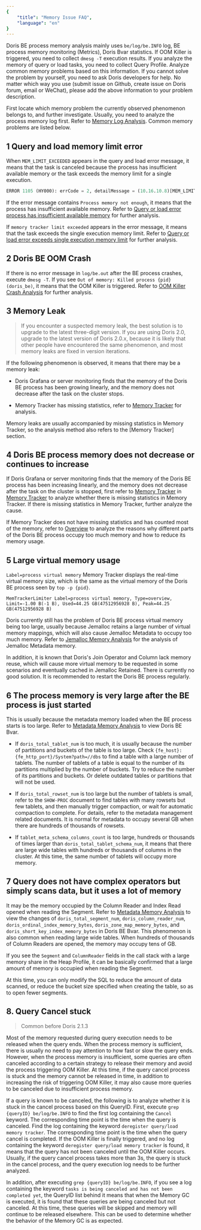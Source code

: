 ```yaml
---
{
    "title": "Memory Issue FAQ",
    "language": "en"
}
---
```


Doris BE process memory analysis mainly uses `be/log/be.INFO` log, BE process memory monitoring (Metrics), Doris Bvar statistics. If OOM Killer is triggered, you need to collect `dmesg -T` execution results. If you analyze the memory of query or load tasks, you need to collect Query Profile. Analyze common memory problems based on this information. If you cannot solve the problem by yourself, you need to ask Doris developers for help. No matter which way you use (submit issue on Github, create issue on Doris forum, email or WeChat), please add the above information to your problem description.

First locate which memory problem the currently observed phenomenon belongs to, and further investigate. Usually, you need to analyze the process memory log first. Refer to [Memory Log Analysis](./memory-analysis/memory-log-analysis.md). Common memory problems are listed below.

## 1 Query and load memory limit error

When `MEM_LIMIT_EXCEEDED` appears in the query and load error message, it means that the task is canceled because the process has insufficient available memory or the task exceeds the memory limit for a single execution.

```sql
ERROR 1105 (HY000): errCode = 2, detailMessage = (10.16.10.8)[MEM_LIMIT_EXCEEDED] xxxx .
```

If the error message contains `Process memory not enough`, it means that the process has insufficient available memory. Refer to [Query or load error process has insufficient available memory](./memory-analysis/query-cancelled-after-process-memory-exceeded.md) for further analysis.

If `memory tracker limit exceeded` appears in the error message, it means that the task exceeds the single execution memory limit. Refer to [Query or load error exceeds single execution memory limit](./memory-analysis/query-cancelled-after-query-memory-exceeded.md) for further analysis.

## 2 Doris BE OOM Crash

If there is no error message in `log/be.out` after the BE process crashes, execute `dmesg -T`. If you see `Out of memory: Killed process {pid} (doris_be)`, it means that the OOM Killer is triggered. Refer to [OOM Killer Crash Analysis](./memory-analysis/oom-crash-analysis.md) for further analysis.

## 3 Memory Leak

> If you encounter a suspected memory leak, the best solution is to upgrade to the latest three-digit version. If you are using Doris 2.0, upgrade to the latest version of Doris 2.0.x, because it is likely that other people have encountered the same phenomenon, and most memory leaks are fixed in version iterations.

If the following phenomenon is observed, it means that there may be a memory leak:

- Doris Grafana or server monitoring finds that the memory of the Doris BE process has been growing linearly, and the memory does not decrease after the task on the cluster stops.

- Memory Tracker has missing statistics, refer to [Memory Tracker](./memory-feature/memory-tracker.md) for analysis.

Memory leaks are usually accompanied by missing statistics in Memory Tracker, so the analysis method also refers to the [Memory Tracker] section.

## 4 Doris BE process memory does not decrease or continues to increase

If Doris Grafana or server monitoring finds that the memory of the Doris BE process has been increasing linearly, and the memory does not decrease after the task on the cluster is stopped, first refer to [Memory Tracker](./memory-feature/memory-tracker.md) in [Memory Tracker](./memory-feature/memory-tracker.md) to analyze whether there is missing statistics in Memory Tracker. If there is missing statistics in Memory Tracker, further analyze the cause.

If Memory Tracker does not have missing statistics and has counted most of the memory, refer to [Overview](./overview.md) to analyze the reasons why different parts of the Doris BE process occupy too much memory and how to reduce its memory usage.

## 5 Large virtual memory usage

`Label=process virtual memory` Memory Tracker displays the real-time virtual memory size, which is the same as the virtual memory of the Doris BE process seen by `top -p {pid}`.

```
MemTrackerLimiter Label=process virtual memory, Type=overview, Limit=-1.00 B(-1 B), Used=44.25 GB(47512956928 B), Peak=44.25 GB(47512956928 B)
```

Doris currently still has the problem of Doris BE process virtual memory being too large, usually because Jemalloc retains a large number of virtual memory mappings, which will also cause Jemalloc Metadata to occupy too much memory. Refer to [Jemalloc Memory Analysis](./memory-analysis/jemalloc-memory-analysis.md) for the analysis of Jemalloc Metadata memory.

In addition, it is known that Doris's Join Operator and Column lack memory reuse, which will cause more virtual memory to be requested in some scenarios and eventually cached in Jemalloc Retained. There is currently no good solution. It is recommended to restart the Doris BE process regularly.

## 6 The process memory is very large after the BE process is just started

This is usually because the metadata memory loaded when the BE process starts is too large. Refer to [Metadata Memory Analysis](./memory-analysis/metadata-memory-analysis.md) to view Doris BE Bvar.

- If `doris_total_tablet_num` is too much, it is usually because the number of partitions and buckets of the table is too large. Check `{fe_host}:{fe_http_port}/System?path=//dbs` to find a table with a large number of tablets. The number of tablets of a table is equal to the number of its partitions multiplied by the number of buckets. Try to reduce the number of its partitions and buckets. Or delete outdated tables or partitions that will not be used.

- If `doris_total_rowset_num` is too large but the number of tablets is small, refer to the `SHOW-PROC` document to find tables with many rowsets but few tablets, and then manually trigger compaction, or wait for automatic compaction to complete. For details, refer to the metadata management related documents. It is normal for metadata to occupy several GB when there are hundreds of thousands of rowsets.

- If `tablet_meta_schema_columns_count` is too large, hundreds or thousands of times larger than `doris_total_tablet_schema_num`, it means that there are large wide tables with hundreds or thousands of columns in the cluster. At this time, the same number of tablets will occupy more memory.

## 7 Query does not have complex operators but simply scans data, but it uses a lot of memory

It may be the memory occupied by the Column Reader and Index Read opened when reading the Segment. Refer to [Metadata Memory Analysis](./memory-analysis/metadata-memory-analysis.md) to view the changes of `doris_total_segment_num`, `doris_column_reader_num`, `doris_ordinal_index_memory_bytes`, `doris_zone_map_memory_bytes`, and `doris_short_key_index_memory_bytes` in Doris BE Bvar. This phenomenon is also common when reading large wide tables. When hundreds of thousands of Column Readers are opened, the memory may occupy tens of GB.

If you see the `Segment` and `ColumnReader` fields in the call stack with a large memory share in the Heap Profile, it can be basically confirmed that a large amount of memory is occupied when reading the Segment.

At this time, you can only modify the SQL to reduce the amount of data scanned, or reduce the bucket size specified when creating the table, so as to open fewer segments.

## 8. Query Cancel stuck

> Common before Doris 2.1.3

Most of the memory requested during query execution needs to be released when the query ends. When the process memory is sufficient, there is usually no need to pay attention to how fast or slow the query ends. However, when the process memory is insufficient, some queries are often canceled according to a certain strategy to release their memory and avoid the process triggering OOM Killer. At this time, if the query cancel process is stuck and the memory cannot be released in time, in addition to increasing the risk of triggering OOM Killer, it may also cause more queries to be canceled due to insufficient process memory.

If a query is known to be canceled, the following is to analyze whether it is stuck in the cancel process based on this QueryID. First, execute `grep {queryID} be/log/be.INFO` to find the first log containing the `Cancel` keyword. The corresponding time point is the time when the query is canceled. Find the log containing the keyword `deregister query/load memory tracker`. The corresponding time point is the time when the query cancel is completed. If the OOM Killer is finally triggered, and no log containing the keyword `deregister query/load memory tracker` is found, it means that the query has not been canceled until the OOM Killer occurs. Usually, if the query cancel process takes more than 3s, the query is stuck in the cancel process, and the query execution log needs to be further analyzed.

In addition, after executing `grep {queryID} be/log/be.INFO`, if you see a log containing the keyword `tasks is being canceled and has not been completed yet`, the QueryID list behind it means that when the Memory GC is executed, it is found that these queries are being canceled but not canceled. At this time, these queries will be skipped and memory will continue to be released elsewhere. This can be used to determine whether the behavior of the Memory GC is as expected.
